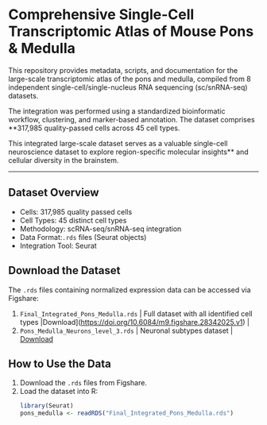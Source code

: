 # Comprehensive Single-Cell Transcriptomic Atlas of Mouse Pons & Medulla

This repository provides metadata, scripts, and documentation for the large-scale transcriptomic atlas of the pons and medulla, compiled from 8 independent single-cell/single-nucleus RNA sequencing (sc/snRNA-seq) datasets. 

The integration was performed using a standardized bioinformatic workflow, clustering, and marker-based annotation. The dataset comprises **317,985 quality-passed cells across 45 cell types.

This integrated large-scale dataset serves as a valuable single-cell neuroscience dataset to explore region-specific molecular insights** and cellular diversity in the brainstem.

---

## Dataset Overview
- Cells: 317,985 quality passed cells
- Cell Types: 45 distinct cell types
- Methodology: scRNA-seq/snRNA-seq integration
- Data Format:`.rds` files (Seurat objects)
- Integration Tool: Seurat

## Download the Dataset
The `.rds` files containing normalized expression data can be accessed via Figshare:
1. `Final_Integrated_Pons_Medulla.rds` | Full dataset with all identified cell types |Download](https://doi.org/10.6084/m9.figshare.28342025.v1) |
2. `Pons_Medulla_Neurons_level_3.rds` | Neuronal subtypes dataset | [Download](https://doi.org/10.6084/m9.figshare.28342025.v1)

## How to Use the Data
1. Download the `.rds` files from Figshare.
2. Load the dataset into R:
   ```r
   library(Seurat)
   pons_medulla <- readRDS("Final_Integrated_Pons_Medulla.rds")

